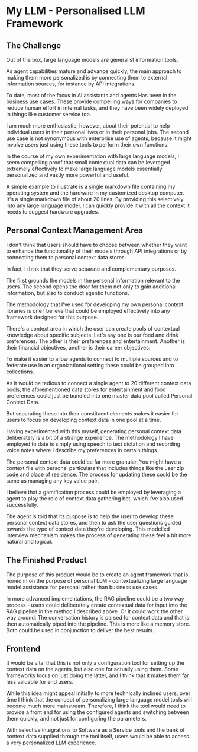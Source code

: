 # My LLM - Personalised LLM Framework

## The Challenge

Out of the box, large language models are generalist information tools. 

As agent capabilities mature and advance quickly, the main approach to making them more personalized is by connecting them to external information sources, for instance by API integrations. 

To date, most of the focus in AI assistants and agents Has been in the business use cases. These provide compelling ways for companies to reduce human effort in internal tasks, and they have been widely deployed in things like customer service too. 

I am much more enthusiastic, however, about their potential to help individual users in their personal lives or in their personal jobs. The second use case is not synonymous with enterprise use of agents, because it might involve users just using these tools to perform their own functions. 

In the course of my own experimentation with large language models, I seem compelling proof that small contextual data can be leveraged extremely effectively to make large language models essentially personalized and vastly more powerful and useful. 

A simple example to illustrate is a single markdown file containing my operating system and the hardware in my customized desktop computer. It's a single markdown file of about 20 lines. By providing this selectively into any large language model, I can quickly provide it with all the context it needs to suggest hardware upgrades. 

## Personal Context Management Area

I don't think that users should have to choose between whether they want to enhance the functionality of their models through API integrations or by connecting them to personal context data stores. 

In fact, I think that they serve separate and complementary purposes. 

The first grounds the models in the personal information relevant to the users. The second opens the door for them not only to gain additional information, but also to conduct agentic functions. 

The methodology that I've used for developing my own personal context libraries is one I believe that could be employed effectively into any framework designed for this purpose. 

There's a context area in which the user can create pools of contextual knowledge about specific subjects. Let's say one is our food and drink preferences. The other is their preferences and entertainment. Another is their financial objectives, another is their career objectives. 

To make it easier to allow agents to connect to multiple sources and to federate use in an organizational setting these could be grouped into collections. 

As it would be tedious to connect a single agent to 20 different context data pools, the aforementioned data stores for entertainment and food preferences could just be bundled into one master data pool called Personal Context Data.

But separating these into their constituent elements makes it easier for users to focus on developing context data in one pool at a time. 

Having experimented with this myself, generating personal context data deliberately is a bit of a strange experience.  The methodology I have employed to date is simply using speech to text dictation and recording voice notes where I describe my preferences in certain things. 

The personal context data could be far more granular. You might have a context file with personal particulars that includes things like the user zip code and place of residence. The process for updating these could be the same as managing any key value pair. 

I believe that a gamification process could be employed by leveraging a agent to play the role of context data gathering bot, which I've also used successfully. 

The agent is told that its purpose is to help the user to develop these personal context data stores, and then to ask the user questions guided towards the type of context data they're developing. This modelled interview mechanism makes the process of generating these feel a bit more natural and logical. 

## The Finished Product

The purpose of this product would be to create an agent framework that is honed in on the purpose of personal LLM - contextualizing large language model assistance for personal rather than business use cases. 

In more advanced implementations, the RAG pipeline could be a two way process - users could deliberately create contextual data for input into the RAG pipeline in the method I described above. Or it could work the other way around: The conversation history is parsed for context data and that is then automatically piped into the pipeline. This is more like a memory store. Both could be used in conjunction to deliver the best results. 

## Frontend

It would be vital that this is not only a configuration tool for setting up the context data on the agents, but also one for actually using them. Some frameworks focus on just doing the latter, and I think that it makes them far less valuable for end users. 

While this idea might appeal initially to more technically inclined users, over time I think that the concept of personalizing large language model tools will become much more mainstream. Therefore, I think the tool would need to provide a front end for using the configured agents and switching between them quickly, and not just for configuring the parameters. 

With selective integrations to Software as a Service tools and the bank of context data supplied through the tool itself, users would be able to access a very personalized LLM experience. 
